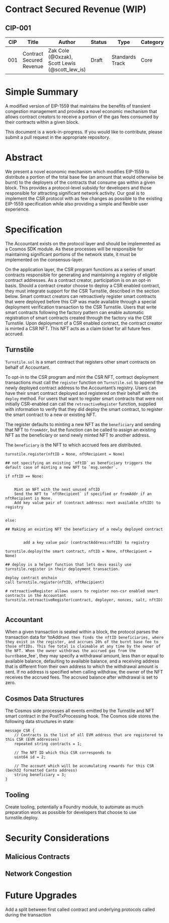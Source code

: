# Contract Secured Revenue (WIP)

## CIP-001

| CIP | Title                    | Author                                         | Status | Type            | Category | Created    |
| --- | ------------------------ | ---------------------------------------------- | ------ | --------------- | -------- | ---------- |
| 001 | Contract Secured Revenue | Zak Cole (@0xzak), Scott Lewis (@scott_lew_is) | Draft  | Standards Track | Core     | 2022-08-29 |

# Simple Summary

A modified version of EIP-1559 that maintains the benefits of transient congestion management and provides a novel economic mechanism that allows contract creators to receive a portion of the gas fees consumed by their contracts within a given block.

This document is a work-in-progress. If you would like to contribute, please submit a pull request in the appropriate repository.

# Abstract

We present a novel economic mechanism which modifies EIP-1559 to distribute a portion of the total base fee (an amount that would otherwise be burnt) to the deployers of the contracts that consume gas within a given block. This provides a protocol-level subsidy for developers and those responsible for attracting significant network activity. Our goal is to implement the CSR protocol with as few changes as possible to the existing EIP-1559 specification while also providing a simple and flexible user experience.

# Specification

The Accountant exists on the protocol layer and should be implemented as a Cosmos SDK module. As these processes will be responsible for maintaining significant portions of the network state, it must be implemented on the consensus-layer.

On the application layer, the CSR program functions as a series of smart contracts responsible for generating and maintaining a registry of eligible contract addresses. As a contract creator, participation is on an opt-in basis. Should a contract creator choose to deploy a CSR enabled contract, they must integrate support for the CSR Turnstile, described in the section below. Smart contract creators can retroactively register smart contracts that were deployed before this CIP was made available through a special deployment verification transaction to the CSR Turnstile. Users that write smart contracts following the factory pattern can enable automatic registration of smart contracts created through the factory via the CSR Turnstile. Upon deployment of a CSR enabled contract, the contract creator is minted a CSR NFT. This NFT acts as a claim ticket for all future fees accrued.

## Turnstile

`Turnstile.sol` is a smart contract that registers other smart contracts on behalf of Accountant.

To opt-in to the CSR program and mint the CSR NFT, contract deployment transactions must call the `register` function on `Turnstile.sol` to append the newly deployed contract address to the Accountant’s registry. Users can have their smart contract deployed and registered on their behalf with the `deploy` method. For users that want to register smart contracts that were not initially CSR-enabled can call the `retroactiveRegister` function, supplied with information to verify that they did deploy the smart contract, to register the smart contract to a new or existing NFT.

The register defaults to minting a new NFT as the `beneficiary` and sending that NFT to `fromAddr`, but the function can be called to assign an existing NFT as the beneficiary or send newly minted NFT to another address.

The `beneficiary` is the NFT to which accrued fees are distributed.

```
turnstile.register(nftID = None, nftRecipient = None)

## not specifying an existing `nftID` as beneficiary triggers the default case of minting a new NFT to `msg.sender`.

if nftID == None:


    Mint an NFT with the next unused nftID
    Send the NFT to `nftRecipient` if specified or fromAddr if an nftRecipient is None.
    Add key value pair of (contract address: next available nftID) to registry


else:

## Making an existing NFT the beneficiary of a newly deployed contract


        add a key value pair (contractAddress:nftID) to registry

turnstile.deploy(the smart contract, nftID = None, nftRecipient = None)

## deploy is a helper function that lets devs easily use
turnstile.register in their deployment transaction.

deploy contract onchain
call turnstile.register(nftID, nftRecipient)

# retroactiveRegister allows users to register non-csr enabled smart contracts in the Accountant
turnstile.retroactiveRegister(contract, deployer, nonces, salt, nftID)


```

## Accountant

When a given transaction is sealed within a block, the protocol parses the transaction data for ‘toAddr`and then finds the nftID beneficiaries, where they exist in the register, and accrues 20% of the burnt base fee to those nftIDs. This fee total is claimable at any time by the owner of the NFT. When the owner withdraws the accrued gas from the burnt`base_fee`, they may specify a withdrawal amount, less than or equal to available balance, defaulting to available balance, and a receiving address that is different from their own address to which the withdrawal amount is sent. If no address is specified when calling withdraw, the owner of the NFT receives the accrued fees. The accrued balance after withdrawal is set to zero.

## Cosmos Data Structures

The Cosmos side processes all events emitted by the Turnstile and NFT smart contract in the PostTxProcessing hook. The Cosmos side stores the following data structures in state:

```
message CSR {
    // Contracts is the list of all EVM address that are registered to this CSR (EVM addresses)
    repeated string contracts = 1;

    // The NFT ID which this CSR corresponds to
    uint64 id = 2;

    // The account which will be accumulating rewards for this CSR (bech32 formatted Canto address)
    string beneficiary = 3;
}
```

## Tooling

Create tooling, potentially a Foundry module, to automate as much preparation work as possible for developers that choose to use turnstile.deploy.

# Security Considerations

## Malicious Contracts

## Network Congestion

# Future Upgrades

Add a split between first called contract and underlying protocols called during the transaction
